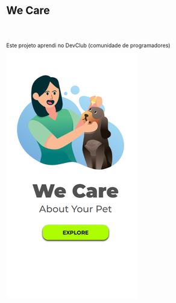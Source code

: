 <h1>We Care</h1>
<br>
<br>
<p>Este projeto aprendi no DevClub (comunidade de programadores)</p>

<img Src="https://github.com/otavioliscano/wecare/blob/main/Captura%20de%20tela%202025-02-20%20155942.png?raw=true" />
